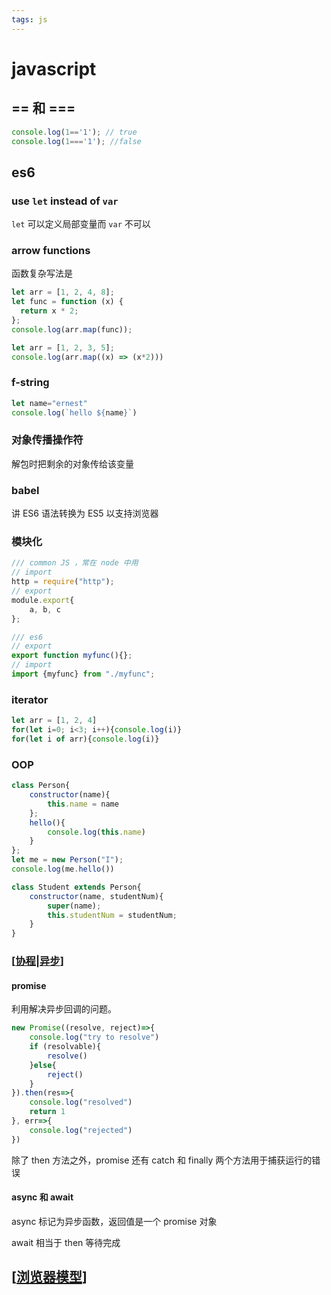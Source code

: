 ```yaml
---
tags: js
---
```

# javascript

## == 和 ===

```js
console.log(1=='1'); // true
console.log(1==='1'); //false
```

## es6

### use `let` instead of `var`

`let` 可以定义局部变量而 `var` 不可以

### arrow functions

函数复杂写法是

```js
let arr = [1, 2, 4, 8];
let func = function (x) {
  return x * 2;
};
console.log(arr.map(func));
```

```js
let arr = [1, 2, 3, 5];
console.log(arr.map((x) => (x*2)))
```

### f-string

```js
let name="ernest"
console.log(`hello ${name}`)
```

### 对象传播操作符

解包时把剩余的对象传给该变量

### babel

讲 ES6 语法转换为 ES5 以支持浏览器

### 模块化

```js
/// common JS ，常在 node 中用
// import
http = require("http");
// export
module.export{
    a, b, c
};
```

```js
/// es6
// export
export function myfunc(){};
// import
import {myfunc} from "./myfunc";
```

### iterator

```js
let arr = [1, 2, 4]
for(let i=0; i<3; i++){console.log(i)}
for(let i of arr){console.log(i)}
```

### OOP

```js
class Person{
    constructor(name){
        this.name = name
    };
    hello(){
        console.log(this.name)
    }
};
let me = new Person("I");
console.log(me.hello())

class Student extends Person{
    constructor(name, studentNum){
        super(name);
        this.studentNum = studentNum;
    }
}
```

### [[协程|异步]]

#### promise

利用解决异步回调的问题。

```javascript
new Promise((resolve, reject)=>{
    console.log("try to resolve")
    if (resolvable){
        resolve()
    }else{
        reject()
    }
}).then(res=>{
    console.log("resolved")
    return 1
}, err=>{
    console.log("rejected")
})
```

除了 then 方法之外，promise 还有 catch  和 finally 两个方法用于捕获运行的错误

#### async 和 await

async 标记为异步函数，返回值是一个 promise 对象

await 相当于 then 等待完成

## [[浏览器模型]]

[//begin]: # "Autogenerated link references for markdown compatibility"
[协程|异步]: ../python/multitasks/协程.md "协程"
[浏览器模型]: 浏览器模型.md "浏览器"
[//end]: # "Autogenerated link references"

